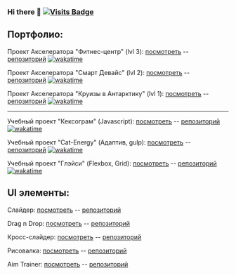 ### Hi there 👋 [![Visits Badge](https://badges.pufler.dev/visits/dmkrupin/dmkrupin)](https://badges.pufler.dev)

<!--
**dmkrupin/dmkrupin** is a ✨ _special_ ✨ repository because its `README.md` (this file) appears on your GitHub profile.

Here are some ideas to get you started:

- 🔭 I’m currently working on ...
- 🌱 I’m currently learning ...
- 👯 I’m looking to collaborate on ...
- 🤔 I’m looking for help with ...
- 💬 Ask me about ...
- 📫 How to reach me: ...
- 😄 Pronouns: ...
- ⚡ Fun fact: ...
-->

Портфолио:
---
Проект Акселератора "Фитнес-центр" (lvl 3):
[посмотреть](https://dmkrupin.github.io/accelerator--fitness-center/) -- 
[репозиторий](https://github.com/dmkrupin/accelerator--fitness-center)
[![wakatime](https://wakatime.com/badge/github/dmkrupin/accelerator--fitness-center.svg)](https://wakatime.com/badge/github/dmkrupin/accelerator--fitness-center)

Проект Акселератора "Смарт Девайс" (lvl 2):
[посмотреть](https://dmkrupin.github.io/accelerator--smart-device/) -- 
[репозиторий](https://github.com/dmkrupin/accelerator--smart-device)
[![wakatime](https://wakatime.com/badge/github/dmkrupin/accelerator--smart-device.svg)](https://wakatime.com/badge/github/dmkrupin/accelerator--smart-device)

Проект Акселератора "Круизы в Антарктику" (lvl 1):
[посмотреть](https://dmkrupin.github.io/accelerator--cruise-to-antarktika/) -- 
[репозиторий](https://github.com/dmkrupin/accelerator--cruise-to-antarktika)
[![wakatime](https://wakatime.com/badge/github/dmkrupin/accelerator--cruise-to-antarktika.svg)](https://wakatime.com/badge/github/dmkrupin/accelerator--cruise-to-antarktika)

---

Учебный проект "Кексограм" (Javascript):
[посмотреть](https://dmkrupin.github.io/1753073-kekstagram-24/) -- 
[репозиторий](https://github.com/dmkrupin/1753073-kekstagram-24)
[![wakatime](https://wakatime.com/badge/github/dmkrupin/1753073-kekstagram-24.svg)](https://wakatime.com/badge/github/dmkrupin/1753073-kekstagram-24)

Учебный проект "Cat-Energy" (Адаптив, gulp):
[посмотреть](https://dmkrupin.github.io/1753073-cat-energy-23/) -- 
[репозиторий](https://github.com/dmkrupin/1753073-cat-energy-23)
[![wakatime](https://wakatime.com/badge/github/dmkrupin/1753073-cat-energy-23.svg)](https://wakatime.com/badge/github/dmkrupin/1753073-cat-energy-23)

Учебный проект "Глэйси" (Flexbox, Grid):
[посмотреть](https://dmkrupin.github.io/1753073-gllacy-31/) -- 
[репозиторий](https://github.com/dmkrupin/1753073-gllacy-31) 
[![wakatime](https://wakatime.com/badge/github/dmkrupin/1753073-gllacy-31.svg)](https://wakatime.com/badge/github/dmkrupin/1753073-gllacy-31)

UI элементы:
---

Слайдер:
[посмотреть](https://dmkrupin.github.io/misc-slider/) -- 
[репозиторий](https://github.com/dmkrupin/misc-slider)

Drag n Drop:
[посмотреть](https://dmkrupin.github.io/misc-dragndrop/) -- 
[репозиторий](https://github.com/dmkrupin/misc-dragndrop)

Кросс-слайдер:
[посмотреть](https://dmkrupin.github.io/misc-cross-slider/) -- 
[репозиторий](https://github.com/dmkrupin/misc-cross-slider)

Рисовалка:
[посмотреть](https://dmkrupin.github.io/misc-drawer-board/) --
[репозиторий](https://github.com/dmkrupin/misc-drawer-board)

Aim Trainer:
[посмотреть](https://dmkrupin.github.io/misc-aim-trainer/) --
[репозиторий](https://github.com/dmkrupin/misc-aim-trainer)

